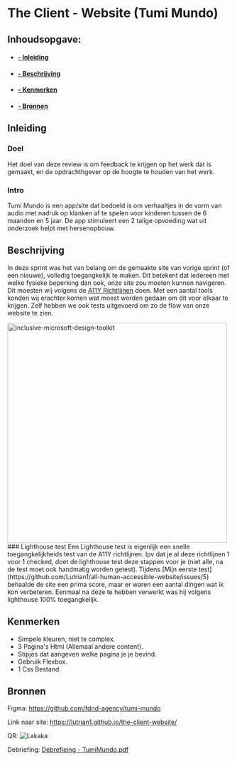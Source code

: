 # The Client - Website (Tumi Mundo)

## Inhoudsopgave: 
* #### [- Inleiding](https://github.com/Lutrian1/all-human-accessible-website/blob/main/README.md#kenmerken)
* #### [- Beschrijving](https://github.com/Lutrian1/all-human-accessible-website/blob/main/README.md#kenmerken)
* #### [- Kenmerken](https://github.com/Lutrian1/all-human-accessible-website/blob/main/README.md#kenmerken)
* #### [- Bronnen](https://github.com/Lutrian1/all-human-accessible-website/blob/main/README.md#bronnen)

## Inleiding

### Doel
Het doel van deze review is om feedback te krijgen op het werk dat is gemaakt, en de opdrachthgever op de hoogte te houden van het werk. 
### Intro
Tumi Mundo is een app/site dat bedoeld is om verhaaltjes in de vorm van audio met nadruk op klanken af te spelen voor kinderen tussen de 6 maanden en 5 jaar. De app stimuleert een 2 talige opvoeding wat uit onderzoek helpt met hersenopbouw. 
## Beschrijving
In deze sprint was het van belang om de gemaakte site van vorige sprint (of een nieuwe), volledig toegangkelijk te maken. Dit betekent dat iedereen met welke fysieke beperking dan ook, onze site zou moeten kunnen navigeren. Dit moesten wij volgens de [A11Y Richtlijnen](https://www.a11yproject.com/checklist/#color-contrast) doen. Met een aantal tools konden wij erachter komen wat moest worden gedaan om dit voor elkaar te krijgen. Zelf hebben we ook tests uitgevoerd om zo de flow van onze website te zien. 

<img width="495" alt="inclusive-microsoft-design-toolkit" src="https://github.com/user-attachments/assets/6e8fb515-23db-4a12-8d3c-5417e28bf69d">
### Lighthouse test
Een Lighthouse test is eigenlijk een snelle toegangkelijkheids test van de A11Y richtlijnen. Ipv dat je al deze richtlijnen 1 voor 1 checked, doet de lighthouse test deze stappen voor je (niet alle, na de test moet ook handmatig worden getest). Tijdens [Mijn eerste test](https://github.com/Lutrian1/all-human-accessible-website/issues/5) behaalde de site een prima score, maar er waren een aantal dingen wat ik kon verbeteren. Eenmaal na deze te hebben verwerkt was hij volgens lighthouse 100% toegangkelijk.


## Kenmerken
* Simpele kleuren, niet te complex.
* 3 Pagina's Html (Allemaal andere content).
* Stipjes dat aangeven welke pagina je je bevind.
* Gebruik Flexbox.
* 1 Css Bestand.

## Bronnen

Figma: https://github.com/fdnd-agency/tumi-mundo

Link naar site: https://lutrian1.github.io/the-client-website/

QR: ![Lakaka](https://github.com/user-attachments/assets/04aac2a4-ee53-4718-abfa-8d1b2f0bcaf2)

Debriefing: [Debrefieing - TumiMundo.pdf](https://github.com/user-attachments/files/17304814/Debrefieing.-.TumiMundo.pdf)

